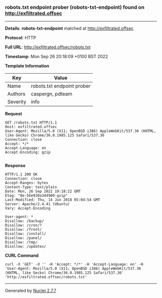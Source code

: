 ### robots.txt endpoint prober (robots-txt-endpoint) found on http://exfiltrated.offsec
---
**Details**: **robots-txt-endpoint**  matched at http://exfiltrated.offsec

**Protocol**: HTTP

**Full URL**: http://exfiltrated.offsec/robots.txt

**Timestamp**: Mon Sep 26 20:18:09 +0100 BST 2022

**Template Information**

| Key | Value |
|---|---|
| Name | robots.txt endpoint prober |
| Authors | caspergn, pdteam |
| Severity | info |

**Request**
```http
GET /robots.txt HTTP/1.1
Host: exfiltrated.offsec
User-Agent: Mozilla/5.0 (X11; OpenBSD i386) AppleWebKit/537.36 (KHTML, like Gecko) Chrome/36.0.1985.125 Safari/537.36
Connection: close
Accept: */*
Accept-Language: en
Accept-Encoding: gzip


```

**Response**
```http
HTTP/1.1 200 OK
Connection: close
Accept-Ranges: bytes
Content-Type: text/plain
Date: Mon, 26 Sep 2022 19:18:22 GMT
Etag: "8e-56e930a344980-gzip"
Last-Modified: Thu, 14 Jun 2018 05:04:54 GMT
Server: Apache/2.4.41 (Ubuntu)
Vary: Accept-Encoding

User-agent: *
Disallow: /backup/
Disallow: /cron/?
Disallow: /front/
Disallow: /install/
Disallow: /panel/
Disallow: /tmp/
Disallow: /updates/
```


**CURL Command**
```
curl -X 'GET' -d '' -H 'Accept: */*' -H 'Accept-Language: en' -H 'User-Agent: Mozilla/5.0 (X11; OpenBSD i386) AppleWebKit/537.36 (KHTML, like Gecko) Chrome/36.0.1985.125 Safari/537.36' 'http://exfiltrated.offsec/robots.txt'
```
---
Generated by [Nuclei 2.7.7](https://github.com/projectdiscovery/nuclei)
